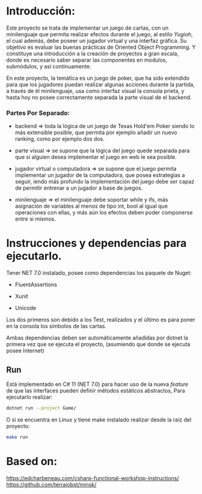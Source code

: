 # Introducción:

Este proyecto se trata de implementar un juego de cartas, con un minilenguaje que permita realizar efectos durante el juego, al estilo *Yugioh*, el cual además, debe poseer un jugador virtual y una interfaz gráfica. Su objetivo es evaluar las buenas prácticas de Oriented Object Programming. Y constituye una introducción a la creación de proyectos a gran escala, donde es necesario saber separar las componentes en modulos, submódulos, y así continuamente.

En este proyecto, la temática es un juego de poker, que ha sido extendido para que los jugadores puedan realizar algunas acciones durante la partida, a través de él minilenguaje, usa como interfaz visual la consola prieta, y hasta hoy no posee correctamente separada la parte visual de el backend.

### Partes Por Separado:

- backend => toda la lógica de un juego de Texas Hold'em Poker siendo lo más extensible posible, que permita por ejemplo añadir un nuevo ranking, como por ejemplo dos dos.

- parte visual => se supone que la lógica del juego quede separada para que si alguien desea implementar el juego en web le sea posible.

- jugador virtual o computadora => se supone que el juego permita implementar un jugador de la computadora, que posea estrategias a seguir, iendo más profundo la implementación del juego debe ser capaz de permitir entrenar a un jugador a base de juegos.

- minilenguaje => el minilenguaje debe soportar while y ifs, más asignación de variables al menos de tipo int, bool al igual que operaciones con ellas, y más aún los efectos deben poder componerse entre si mismos.

# Instrucciones y dependencias para ejecutarlo.

Tener NET 7.0 instalado, posee como dependencias los paquete de Nuget: 

- FluentAssertions

- Xunit

- Unicode

Los dos primeros son debido a los Test, realizados y el último es para poner en la consola los símbolos de las cartas.

Ambas dependencias deben ser automáticamente añadidas por dotnet la primera vez que se ejecuta el proyecto, (asumiendo que donde se ejecuta posee Internet)

## Run

Está implementado en C# 11 (NET 7.0) para hacer uso de la nueva *feature* de que las interfaces pueden definir métodos estáticos abstractos, Para ejecutarlo realizar:

```bash
dotnet run --project Game/
```

O si se encuentra en Linux y tiene make instalado realizar desde la raíz del proyecto:

```bash
make run
```


# Based on:

 https://edcharbeneau.com/csharp-functional-workshop-instructions/
 https://github.com/terrajobst/minsk/
